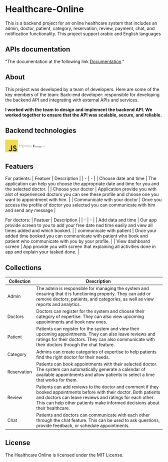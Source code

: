 # Healthcare-Online
This is a backend project for an online healthcare system that includes an admin, doctor, patient, category, reservation, review, payment, chat, and notification functionality. This project support arabic and English languages

## APIs documentation
"The documentation at the following link <a href="https://documenter.getpostman.com/view/26559299/2s9YkjCjZN">Documentation</a>."

## About
This project was developed by a team of developers. Here are some of the key members of the team:
Back-end developer: responsible for developing the backend API and integrating with external APIs and services.

<b>I worked with the team to design and implement the backend API. We worked together to ensure that the API was scalable, secure, and reliable.</b>

## Backend technologies

<code><img height="40" src="https://raw.githubusercontent.com/github/explore/80688e429a7d4ef2fca1e82350fe8e3517d3494d/topics/javascript/javascript.png"></code>
<code><img height="40" src="https://raw.githubusercontent.com/github/explore/80688e429a7d4ef2fca1e82350fe8e3517d3494d/topics/express/express.png"></code>
<code><img height="40" src="https://raw.githubusercontent.com/github/explore/80688e429a7d4ef2fca1e82350fe8e3517d3494d/topics/mongodb/mongodb.png"></code>

## Featuers

For patients: 
| Featuer | Description |
| - | - |
| Choose date and time | The application can help you choose the appropriate date and time for you and the selected doctor. |
| Choose your doctor | Application provide you with alot of experienced doctors you can see these profile and choose one you want to appointment with him. |
| Communicate with your doctor | Once you access the profile of doctor you selected you can communicate with him and send any message |

For doctors: 
| Featuer | Description |
| - | - |
| Add data and time | Our app provide screen to you to add your free date nad time easily and view all times added and which booked. |
| communicate with patient | Once your added time booked you can communicate with patient who book and patient who communicate with you by your profile. |
| View dashboard screen | App provide you with screen that explaining all activities done in app and explain your tasked done. |

## Collections

| Collection | Description | 
| --- | --- | 
| Admin | The admin is responsible for managing the system and ensuring that it is functioning properly. They can add or remove doctors, patients, and categories, as well as view reports and analytics. | 
| Doctors | Doctors can register for the system and choose their category of expertise. They can also view upcoming appointments and book new ones. | 
| Patient | Patients can register for the system and view their upcoming appointments. They can also leave reviews and ratings for their doctors. They can also communicate with their doctors through the chat feature. |
| Category | Admins can create categories of expertise to help patients find the right doctor for their needs. |
| Reservation | Patients can book appointments with their selected doctor. The system can automatically generate a calendar of available appointments and allow patients to select a time that works for them. |
| Review | Patients can add reviews to the doctor and comment if they booked appointments before with their doctor. Both patients and doctors can leave reviews and ratings for each other. This can help other patients make informed decisions about their healthcare. |
| Chat | Patients and doctors can communicate with each other through the chat feature. This can be used to ask questions, provide feedback, or schedule appointments. |

## License

The Healthcare Online is licensed under the MIT License.
